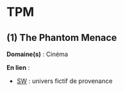 # TPM

## (1) The Phantom Menace

**Domaine(s)** : Cinéma

**En lien** :

+ [SW](../S/sw.md) : univers fictif de provenance
